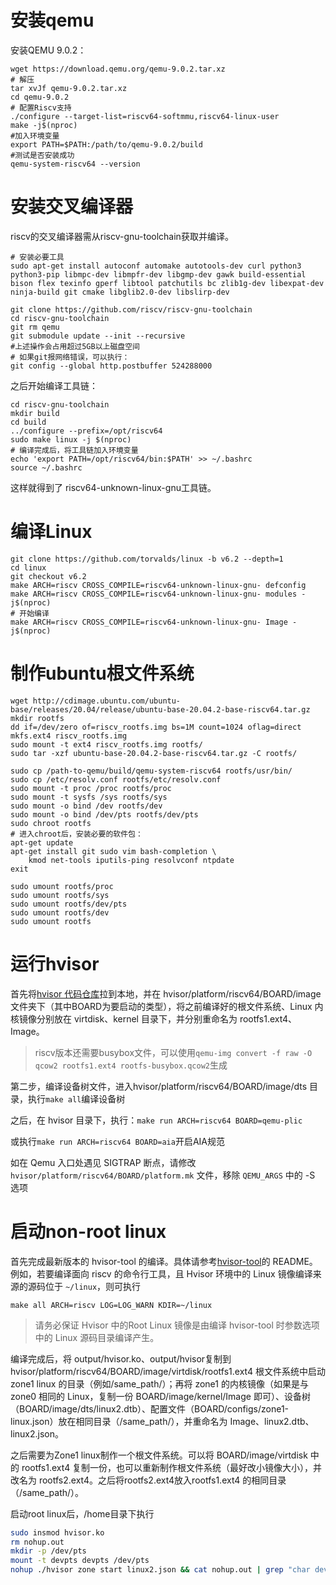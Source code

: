 # 安装qemu
安装QEMU 9.0.2：
```
wget https://download.qemu.org/qemu-9.0.2.tar.xz
# 解压
tar xvJf qemu-9.0.2.tar.xz
cd qemu-9.0.2
# 配置Riscv支持
./configure --target-list=riscv64-softmmu,riscv64-linux-user 
make -j$(nproc)
#加入环境变量
export PATH=$PATH:/path/to/qemu-9.0.2/build
#测试是否安装成功
qemu-system-riscv64 --version
```
# 安装交叉编译器
riscv的交叉编译器需从riscv-gnu-toolchain获取并编译。
```
# 安装必要工具
sudo apt-get install autoconf automake autotools-dev curl python3 python3-pip libmpc-dev libmpfr-dev libgmp-dev gawk build-essential bison flex texinfo gperf libtool patchutils bc zlib1g-dev libexpat-dev ninja-build git cmake libglib2.0-dev libslirp-dev

git clone https://github.com/riscv/riscv-gnu-toolchain
cd riscv-gnu-toolchain
git rm qemu 
git submodule update --init --recursive
#上述操作会占用超过5GB以上磁盘空间
# 如果git报网络错误，可以执行：
git config --global http.postbuffer 524288000
```
之后开始编译工具链：
```
cd riscv-gnu-toolchain
mkdir build
cd build
../configure --prefix=/opt/riscv64
sudo make linux -j $(nproc)
# 编译完成后，将工具链加入环境变量
echo 'export PATH=/opt/riscv64/bin:$PATH' >> ~/.bashrc
source ~/.bashrc
```
这样就得到了 riscv64-unknown-linux-gnu工具链。
# 编译Linux
```
git clone https://github.com/torvalds/linux -b v6.2 --depth=1
cd linux
git checkout v6.2
make ARCH=riscv CROSS_COMPILE=riscv64-unknown-linux-gnu- defconfig
make ARCH=riscv CROSS_COMPILE=riscv64-unknown-linux-gnu- modules -j$(nproc)
# 开始编译
make ARCH=riscv CROSS_COMPILE=riscv64-unknown-linux-gnu- Image -j$(nproc)

```
# 制作ubuntu根文件系统
```
wget http://cdimage.ubuntu.com/ubuntu-base/releases/20.04/release/ubuntu-base-20.04.2-base-riscv64.tar.gz
mkdir rootfs
dd if=/dev/zero of=riscv_rootfs.img bs=1M count=1024 oflag=direct
mkfs.ext4 riscv_rootfs.img
sudo mount -t ext4 riscv_rootfs.img rootfs/
sudo tar -xzf ubuntu-base-20.04.2-base-riscv64.tar.gz -C rootfs/

sudo cp /path-to-qemu/build/qemu-system-riscv64 rootfs/usr/bin/
sudo cp /etc/resolv.conf rootfs/etc/resolv.conf
sudo mount -t proc /proc rootfs/proc
sudo mount -t sysfs /sys rootfs/sys
sudo mount -o bind /dev rootfs/dev
sudo mount -o bind /dev/pts rootfs/dev/pts
sudo chroot rootfs 
# 进入chroot后，安装必要的软件包：
apt-get update
apt-get install git sudo vim bash-completion \
    kmod net-tools iputils-ping resolvconf ntpdate
exit

sudo umount rootfs/proc
sudo umount rootfs/sys
sudo umount rootfs/dev/pts
sudo umount rootfs/dev
sudo umount rootfs
```

# 运行hvisor
首先将[hvisor 代码仓库](https://github.com/syswonder/hvisor)拉到本地，并在 hvisor/platform/riscv64/BOARD/image 文件夹下（其中BOARD为要启动的类型），将之前编译好的根文件系统、Linux 内核镜像分别放在 virtdisk、kernel 目录下，并分别重命名为 rootfs1.ext4、Image。

> riscv版本还需要busybox文件，可以使用`qemu-img convert -f raw -O qcow2 rootfs1.ext4 rootfs-busybox.qcow2`生成

第二步，编译设备树文件，进入hvisor/platform/riscv64/BOARD/image/dts 目录，执行`make all`编译设备树

之后，在 hvisor 目录下，执行：`make run ARCH=riscv64 BOARD=qemu-plic`

或执行`make run ARCH=riscv64 BOARD=aia`开启AIA规范

如在 Qemu 入口处遇见 SIGTRAP 断点，请修改 `hvisor/platform/riscv64/BOARD/platform.mk` 文件，移除 `QEMU_ARGS` 中的 -S 选项

# 启动non-root linux
首先完成最新版本的 hvisor-tool 的编译。具体请参考[hvisor-tool](https://github.com/syswonder/hvisor-tool)的 README。例如，若要编译面向 riscv 的命令行工具，且 Hvisor 环境中的 Linux 镜像编译来源的源码位于 `~/linux`，则可执行

```
make all ARCH=riscv LOG=LOG_WARN KDIR=~/linux
```

> 请务必保证 Hvisor 中的Root Linux 镜像是由编译 hvisor-tool 时参数选项中的 Linux 源码目录编译产生。

编译完成后，将 output/hvisor.ko、output/hvisor复制到 hvisor/platform/riscv64/BOARD/image/virtdisk/rootfs1.ext4 根文件系统中启动 zone1 linux 的目录（例如/same_path/）；再将 zone1 的内核镜像（如果是与 zone0 相同的 Linux，复制一份 BOARD/image/kernel/Image 即可）、设备树（BOARD/image/dts/linux2.dtb）、配置文件（BOARD/configs/zone1-linux.json）放在相同目录（/same_path/），并重命名为 Image、linux2.dtb、linux2.json。

之后需要为Zone1 linux制作一个根文件系统。可以将 BOARD/image/virtdisk 中的 rootfs1.ext4 复制一份，也可以重新制作根文件系统（最好改小镜像大小），并改名为 rootfs2.ext4。之后将rootfs2.ext4放入rootfs1.ext4 的相同目录（/same_path/）。


启动root linux后，/home目录下执行
```bash
sudo insmod hvisor.ko
rm nohup.out
mkdir -p /dev/pts
mount -t devpts devpts /dev/pts
nohup ./hvisor zone start linux2.json && cat nohup.out | grep "char device" && script /dev/null # 或linux2-aia.json
```
